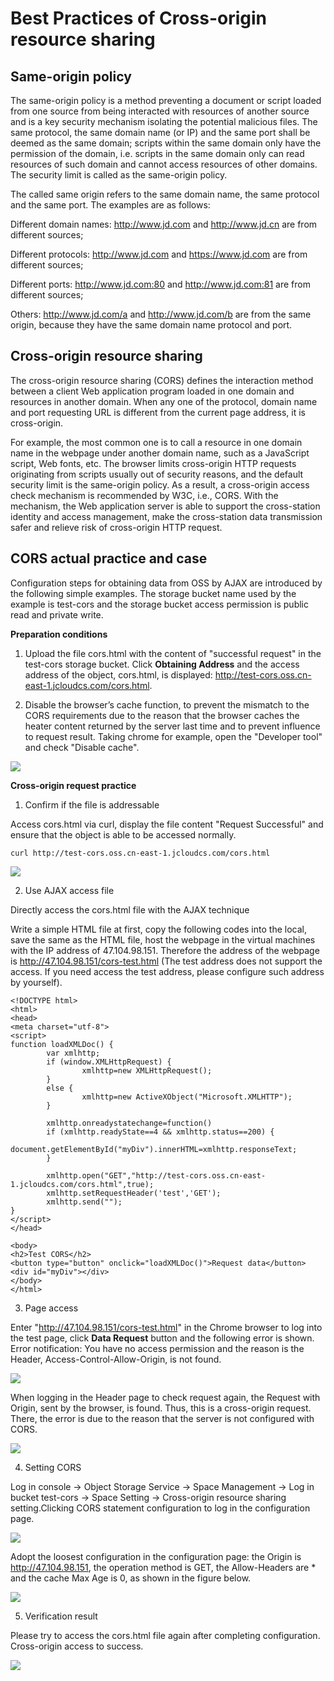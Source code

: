 # Best Practices of Cross-origin resource sharing

## Same-origin policy

The same-origin policy is a method preventing a document or script loaded from one source from being interacted with resources of another source and is a key security mechanism isolating the potential malicious files. The same protocol, the same domain name (or IP) and the same port shall be deemed as the same domain; scripts within the same domain only have the permission of the domain, i.e. scripts in the same domain only can read resources of such domain and cannot access resources of other domains. The security limit is called as the same-origin policy.

The called same origin refers to the same domain name, the same protocol and the same port. The examples are as follows:

Different domain names: http://www.jd.com and http://www.jd.cn are from different sources;

Different protocols: http://www.jd.com and https://www.jd.com are from different sources;

Different ports: http://www.jd.com:80 and http://www.jd.com:81 are from different sources;

Others: http://www.jd.com/a and http://www.jd.com/b are from the same origin, because they have the same domain name protocol and port.

## Cross-origin resource sharing

The cross-origin resource sharing (CORS) defines the interaction method between a client Web application program loaded in one domain and resources in another domain. When any one of the protocol, domain name and port requesting URL is different from the current page address, it is cross-origin.

For example, the most common one is to call a resource in one domain name in the webpage under another domain name, such as a JavaScript script, Web fonts, etc. The browser limits cross-origin HTTP requests originating from scripts usually out of security reasons, and the default security limit is the same-origin policy. As a result, a cross-origin access check mechanism is recommended by W3C, i.e., CORS. With the mechanism, the Web application server is able to support the cross-station identity and access management, make the cross-station data transmission safer and relieve risk of cross-origin HTTP request.

## CORS actual practice and case

Configuration steps for obtaining data from OSS by AJAX are introduced by the following simple examples. The storage bucket name used by the example is test-cors and the storage bucket access permission is public read and private write.

**Preparation conditions**

1. Upload the file cors.html with the content of "successful request" in the test-cors storage bucket. Click **Obtaining Address** and the access address of the object, cors.html, is displayed: http://test-cors.oss.cn-east-1.jcloudcs.com/cors.html.

2. Disable the browser’s cache function, to prevent the mismatch to the CORS requirements due to the reason that the browser caches the heater content returned by the server last time and to prevent influence to request result. Taking chrome for example, open the "Developer  tool" and check "Disable cache".

![](https://github.com/jdcloudcom/cn/blob/edit/image/Object-Storage-Service/OSS-083.jpg)

**Cross-origin request practice**

1. Confirm if the file is addressable

Access cors.html via curl, display the file content "Request Successful" and ensure that the object is able to be accessed normally.

```
curl http://test-cors.oss.cn-east-1.jcloudcs.com/cors.html
```

![](https://github.com/jdcloudcom/cn/blob/edit/image/Object-Storage-Service/OSS-084.jpg)

2. Use AJAX access file

Directly access the cors.html file with the AJAX technique

Write a simple HTML file at first, copy the following codes into the local, save the same as the HTML file, host the webpage in the virtual machines with the IP address of 47.104.98.151. Therefore the address of the webpage is http://47.104.98.151/cors-test.html (The test address does not support the access. If you need access the test address, please configure such address by yourself).

```
<!DOCTYPE html>
<html>
<head>
<meta charset="utf-8">
<script>
function loadXMLDoc() {
        var xmlhttp;
        if (window.XMLHttpRequest) {
                xmlhttp=new XMLHttpRequest();
        }
        else {
                xmlhttp=new ActiveXObject("Microsoft.XMLHTTP");
        }
        
        xmlhttp.onreadystatechange=function()
        if (xmlhttp.readyState==4 && xmlhttp.status==200) {
              document.getElementById("myDiv").innerHTML=xmlhttp.responseText;
        }
        
        xmlhttp.open("GET","http://test-cors.oss.cn-east-1.jcloudcs.com/cors.html",true);
        xmlhttp.setRequestHeader('test','GET');
        xmlhttp.send("");
}
</script>
</head>

<body>
<h2>Test CORS</h2>
<button type="button" onclick="loadXMLDoc()">Request data</button>
<div id="myDiv"></div>
</body>
</html>
```

3. Page access

Enter "http://47.104.98.151/cors-test.html" in the Chrome browser to log into the test page, click **Data Request** button and the following error is shown. Error notification: You have no access permission and the reason is the Header, Access-Control-Allow-Origin, is not found.

![](https://github.com/jdcloudcom/cn/blob/edit/image/Object-Storage-Service/OSS-085.jpg)

When logging in the Header page to check request again, the Request with Origin, sent by the browser, is found. Thus, this is a cross-origin request. There, the error is due to the reason that the server is not configured with CORS.

![](https://github.com/jdcloudcom/cn/blob/edit/image/Object-Storage-Service/OSS-086.jpg)

4. Setting CORS

Log in console -> Object Storage Service -> Space Management -> Log in bucket test-cors -> Space Setting -> Cross-origin resource sharing setting.Clicking CORS statement configuration to log in the configuration page.

![](https://github.com/jdcloudcom/cn/blob/edit/image/Object-Storage-Service/OSS-087.jpg)

Adopt the loosest configuration in the configuration page: the Origin is http://47.104.98.151, the operation method is GET, the Allow-Headers are * and the cache Max Age is 0, as shown in the figure below.

![](https://github.com/jdcloudcom/cn/blob/edit/image/Object-Storage-Service/OSS-088.jpg)

5. Verification result

Please try to access the cors.html file again after completing configuration. Cross-origin access to success.

![](https://github.com/jdcloudcom/cn/blob/edit/image/Object-Storage-Service/OSS-089.jpg)
